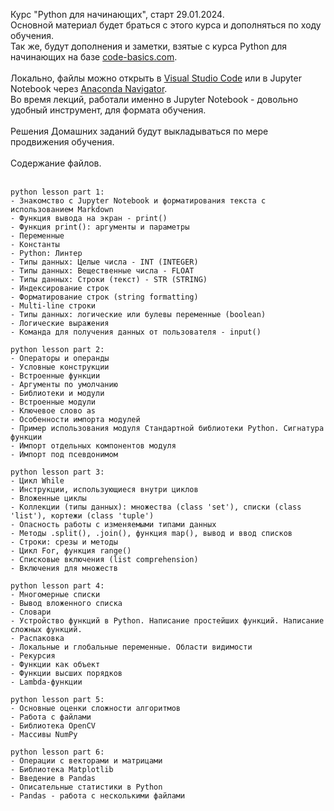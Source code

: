 Курс "Python для начинающих", старт 29.01.2024.</br>
Основной материал будет браться с этого курса и дополняться по ходу обучения.</br>
Так же, будут дополнения и заметки, взятые с курса Python для начинающих на базе [code-basics.com](code-basics.com).</br>
</br>
Локально, файлы можно открыть в [Visual Studio Code](https://code.visualstudio.com/) или в Jupyter Notebook через [Anaconda Navigator](https://www.anaconda.com/download).</br>
Во время лекций, работали именно в Jupyter Notebook - довольно удобный инструмент, для формата обучения.</br>
</br>
Решения Домашних заданий будут выкладываться по мере продвижения обучения.</br>
</br>
Содержание файлов.</br>
</br>
```
python lesson part 1:
- Знакомство с Jupyter Notebook и форматирования текста с использованием Markdown
- Функция вывода на экран - print()
- Функция print(): аргументы и параметры
- Переменные
- Константы
- Python: Линтер
- Типы данных: Целые числа - INT (INTEGER)
- Типы данных: Вещественные числа - FLOAT
- Типы данных: Строки (текст) - STR (STRING)
- Индексирование строк
- Форматирование строк (string formatting)
- Multi-line строки
- Типы данных: логические или булевы переменные (boolean)
- Логические выражения
- Команда для получения данных от пользователя - input()
```
```
python lesson part 2:
- Операторы и операнды
- Условные конструкции
- Встроенные функции
- Аргументы по умолчанию
- Библиотеки и модули
- Встроенные модули
- Ключевое слово as
- Особенности импорта модулей
- Пример использования модуля Стандартной библиотеки Python. Сигнатура функции
- Импорт отдельных компонентов модуля
- Импорт под псевдонимом
```
```
python lesson part 3:
- Цикл While
- Инструкции, использующиеся внутри циклов
- Вложенные циклы
- Коллекции (типы данных): множества (class 'set'), списки (class 'list'), кортежи (class 'tuple')
- Опасность работы с изменяемыми типами данных
- Методы .split(), .join(), функция map(), вывод и ввод списков
- Строки: срезы и методы
- Цикл For, функция range()
- Списковые включения (list comprehension)
- Включения для множеств
```
```
python lesson part 4:
- Многомерные списки
- Вывод вложенного списка
- Словари
- Устройство функций в Python. Написание простейших функций. Написание сложных функций.
- Распаковка
- Локальные и глобальные переменные. Области видимости
- Рекурсия
- Функции как объект
- Функции высших порядков
- Lambda-функции
```
```
python lesson part 5:
- Основные оценки сложности алгоритмов
- Работа с файлами
- Библиотека OpenCV
- Массивы NumPy
```
```
python lesson part 6:
- Операции с векторами и матрицами
- Библиотека Matplotlib
- Введение в Pandas
- Описательные статистики в Python
- Pandas - работа с несколькими файлами
```
